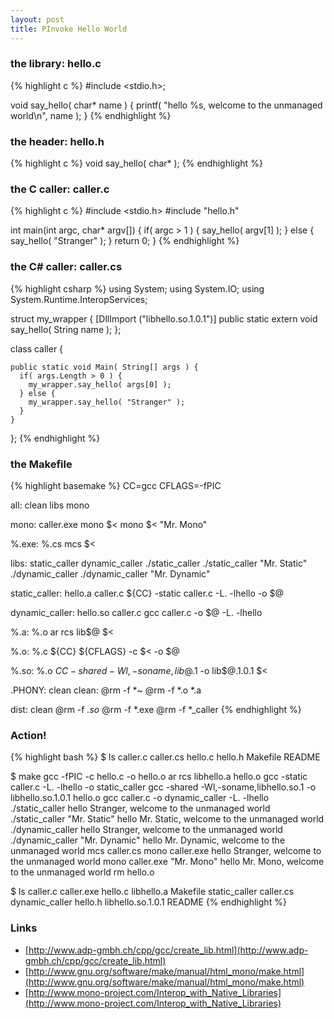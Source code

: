 ```yaml
---
layout: post
title: PInvoke Hello World
---
```

### the library: hello.c

{% highlight c %}
  #include <stdio.h>;

  void say_hello( char* name ) {
    printf( "hello %s, welcome to the unmanaged world\n", name );
  }
{% endhighlight %}

### the header: hello.h

{% highlight c %}
  void say_hello( char* );
{% endhighlight %}

### the C caller: caller.c

{% highlight c %}
  #include <stdio.h>
  #include "hello.h"

  int main(int argc, char* argv[]) {
    if( argc > 1 ) {
      say_hello( argv[1] );
    } else {
      say_hello( "Stranger" );
    }
    return 0;
  }
{% endhighlight %}

### the C# caller: caller.cs

{% highlight csharp %}
  using System;
  using System.IO;
  using System.Runtime.InteropServices;

  struct my_wrapper {
    [DllImport ("libhello.so.1.0.1")]
    public static extern void say_hello( String name );
  };

  class caller {

    public static void Main( String[] args ) {
      if( args.Length > 0 ) {
        my_wrapper.say_hello( args[0] );
      } else {
        my_wrapper.say_hello( "Stranger" );
      }
    }
  };
{% endhighlight %}

### the Makefile

{% highlight basemake %}
  CC=gcc
  CFLAGS=-fPIC

  all: clean libs mono

  mono: caller.exe
          mono $<
          mono $< "Mr. Mono"

  %.exe: %.cs
          mcs $<

  libs: static_caller dynamic_caller
          ./static_caller
          ./static_caller "Mr. Static"
          ./dynamic_caller
          ./dynamic_caller "Mr. Dynamic"

  static_caller: hello.a caller.c
          ${CC} -static caller.c -L. -lhello -o $@

  dynamic_caller: hello.so caller.c
          gcc caller.c -o $@ -L. -lhello

  %.a: %.o
          ar rcs lib$@ $<

  %.o: %.c
          ${CC} ${CFLAGS} -c $< -o $@

  %.so: %.o
          ${CC} -shared -Wl,-soname,lib$@.1 -o lib$@.1.0.1  $<

  .PHONY: clean
  clean:
          @rm -f *~
          @rm -f *.o *.a

  dist: clean
          @rm -f *.so*
          @rm -f *.exe
          @rm -f *_caller
{% endhighlight %}

### Action!

{% highlight bash %}
$ ls
caller.c  caller.cs  hello.c  hello.h  Makefile  README

$ make
gcc -fPIC -c hello.c -o hello.o
ar rcs libhello.a hello.o
gcc -static caller.c -L. -lhello -o static_caller
gcc -shared -Wl,-soname,libhello.so.1 -o libhello.so.1.0.1  hello.o
gcc caller.c -o dynamic_caller -L. -lhello
./static_caller
hello Stranger, welcome to the unmanaged world
./static_caller "Mr. Static"
hello Mr. Static, welcome to the unmanaged world
./dynamic_caller
hello Stranger, welcome to the unmanaged world
./dynamic_caller "Mr. Dynamic"
hello Mr. Dynamic, welcome to the unmanaged world
mcs caller.cs
mono caller.exe
hello Stranger, welcome to the unmanaged world
mono caller.exe "Mr. Mono"
hello Mr. Mono, welcome to the unmanaged world
rm hello.o

$ ls
caller.c   caller.exe      hello.c  libhello.a        Makefile  static_caller
caller.cs  dynamic_caller  hello.h  libhello.so.1.0.1  README
{% endhighlight %}

### Links

* [http://www.adp-gmbh.ch/cpp/gcc/create_lib.html](http://www.adp-gmbh.ch/cpp/gcc/create_lib.html)
* [http://www.gnu.org/software/make/manual/html_mono/make.html](http://www.gnu.org/software/make/manual/html_mono/make.html)
* [http://www.mono-project.com/Interop_with_Native_Libraries](http://www.mono-project.com/Interop_with_Native_Libraries)
